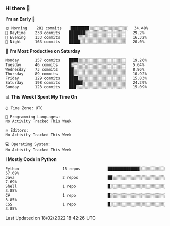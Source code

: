 ### Hi there 👋

<!--START_SECTION:waka-->
**I'm an Early 🐤** 

```text
🌞 Morning    281 commits    ████████░░░░░░░░░░░░░░░░░   34.48% 
🌆 Daytime    238 commits    ███████░░░░░░░░░░░░░░░░░░   29.2% 
🌃 Evening    133 commits    ████░░░░░░░░░░░░░░░░░░░░░   16.32% 
🌙 Night      163 commits    █████░░░░░░░░░░░░░░░░░░░░   20.0%

```
📅 **I'm Most Productive on Saturday** 

```text
Monday       157 commits    ████░░░░░░░░░░░░░░░░░░░░░   19.26% 
Tuesday      46 commits     █░░░░░░░░░░░░░░░░░░░░░░░░   5.64% 
Wednesday    73 commits     ██░░░░░░░░░░░░░░░░░░░░░░░   8.96% 
Thursday     89 commits     ██░░░░░░░░░░░░░░░░░░░░░░░   10.92% 
Friday       129 commits    ████░░░░░░░░░░░░░░░░░░░░░   15.83% 
Saturday     198 commits    ██████░░░░░░░░░░░░░░░░░░░   24.29% 
Sunday       123 commits    ███░░░░░░░░░░░░░░░░░░░░░░   15.09%

```


📊 **This Week I Spent My Time On** 

```text
⌚︎ Time Zone: UTC

💬 Programming Languages: 
No Activity Tracked This Week

🔥 Editors: 
No Activity Tracked This Week

💻 Operating System: 
No Activity Tracked This Week

```

**I Mostly Code in Python** 

```text
Python                   15 repos            ██████████████░░░░░░░░░░░   57.69% 
Java                     2 repos             ██░░░░░░░░░░░░░░░░░░░░░░░   7.69% 
Shell                    1 repo              █░░░░░░░░░░░░░░░░░░░░░░░░   3.85% 
C#                       1 repo              █░░░░░░░░░░░░░░░░░░░░░░░░   3.85% 
CSS                      1 repo              █░░░░░░░░░░░░░░░░░░░░░░░░   3.85%

```



 Last Updated on 18/02/2022 18:42:26 UTC
<!--END_SECTION:waka-->

<!--
**e1630m/e1630m** is a ✨ _special_ ✨ repository because its `README.md` (this file) appears on your GitHub profile.

Here are some ideas to get you started:

- 🔭 I’m currently working on ...
- 🌱 I’m currently learning ...
- 👯 I’m looking to collaborate on ...
- 🤔 I’m looking for help with ...
- 💬 Ask me about ...
- 📫 How to reach me: ...
- 😄 Pronouns: ...
- ⚡ Fun fact: ...
-->
